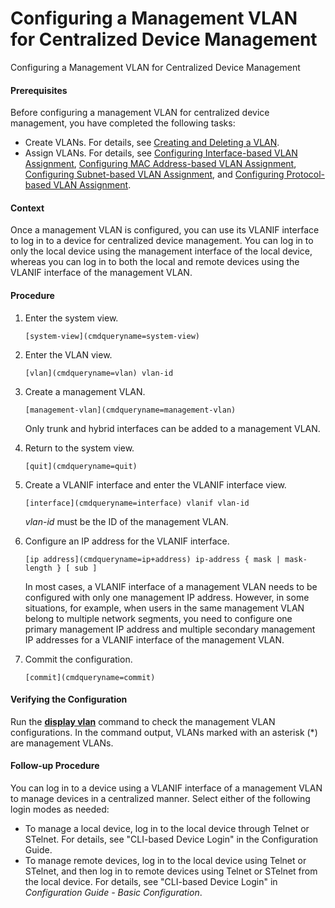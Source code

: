 Configuring a Management VLAN for Centralized Device Management
===============================================================

Configuring a Management VLAN for Centralized Device Management

#### Prerequisites

Before configuring a management VLAN for centralized device management, you have completed the following tasks:

* Create VLANs. For details, see [Creating and Deleting a VLAN](vrp_vlan_cfg_0013.html).
* Assign VLANs. For details, see [Configuring Interface-based VLAN Assignment](vrp_vlan_cfg_0018.html), [Configuring MAC Address-based VLAN Assignment](vrp_vlan_cfg_0019.html), [Configuring Subnet-based VLAN Assignment](vrp_vlan_cfg_0020.html), and [Configuring Protocol-based VLAN Assignment](vrp_vlan_cfg_0021.html).

#### Context

Once a management VLAN is configured, you can use its VLANIF interface to log in to a device for centralized device management. You can log in to only the local device using the management interface of the local device, whereas you can log in to both the local and remote devices using the VLANIF interface of the management VLAN.


#### Procedure

1. Enter the system view.
   
   
   ```
   [system-view](cmdqueryname=system-view)
   ```
2. Enter the VLAN view.
   
   
   ```
   [vlan](cmdqueryname=vlan) vlan-id
   ```
3. Create a management VLAN.
   
   
   ```
   [management-vlan](cmdqueryname=management-vlan)
   ```
   
   Only trunk and hybrid interfaces can be added to a management VLAN.
4. Return to the system view.
   
   
   ```
   [quit](cmdqueryname=quit)
   ```
5. Create a VLANIF interface and enter the VLANIF interface view.
   
   
   ```
   [interface](cmdqueryname=interface) vlanif vlan-id
   ```
   
   *vlan-id* must be the ID of the management VLAN.
6. Configure an IP address for the VLANIF interface.
   
   
   ```
   [ip address](cmdqueryname=ip+address) ip-address { mask | mask-length } [ sub ]
   ```
   
   In most cases, a VLANIF interface of a management VLAN needs to be configured with only one management IP address. However, in some situations, for example, when users in the same management VLAN belong to multiple network segments, you need to configure one primary management IP address and multiple secondary management IP addresses for a VLANIF interface of the management VLAN.
7. Commit the configuration.
   
   
   ```
   [commit](cmdqueryname=commit)
   ```

#### Verifying the Configuration

Run the [**display vlan**](cmdqueryname=display+vlan) command to check the management VLAN configurations. In the command output, VLANs marked with an asterisk (\*) are management VLANs.


#### Follow-up Procedure

You can log in to a device using a VLANIF interface of a management VLAN to manage devices in a centralized manner. Select either of the following login modes as needed:

* To manage a local device, log in to the local device through Telnet or STelnet. For details, see "CLI-based Device Login" in the Configuration Guide.
* To manage remote devices, log in to the local device using Telnet or STelnet, and then log in to remote devices using Telnet or STelnet from the local device. For details, see "CLI-based Device Login" in *Configuration Guide - Basic Configuration*.